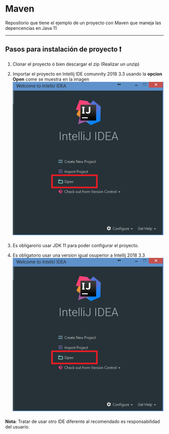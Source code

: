 # Maven

Repositorio que tiene el ejemplo de un proyecto con Maven que maneja las depencencias en Java 11

----------------------------------
Pasos para instalación de proyecto :heavy_exclamation_mark:
----------------------------------
1. Clonar el proyecto ó bien descargar el zip (Realizar un unzip)

2. Importar el proyecto en Intellij IDE comunnity 2018 3.3 usando la **opcion Open** come se muestra en la imagen
![Image of import](https://github.com/neosuniversity/libreriaFX/blob/master/src/images/intellij-open.png)

3. Es obligarorio usar JDK 11 para poder configurar el proyecto.

4. Es obligatorio usar una version igual osuperior a Intellij 2018 3.3
![Image of version](https://github.com/neosuniversity/libreriaFX/blob/master/src/images/intellij-open.png)
 
**Nota**: Tratar de usar otro IDE diferente al recomendado es responsabilidad del usuario.

